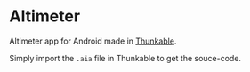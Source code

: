 # Altimeter
Altimeter app for Android made in 
[Thunkable](https://thunkable.com/#/).

Simply import the `.aia` file in Thunkable to get the souce-code.
